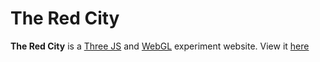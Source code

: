 # The Red City
**The Red City** is a [Three JS](https://threejs.org "Three JS") and [WebGL](https://www.khronos.org/webgl/ "WebGL") experiment website. View it [here](https://bytvoid.github.io/the-red-city)